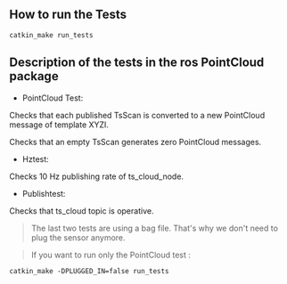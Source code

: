 ## How to run the Tests

```
catkin_make run_tests
```
 
## Description of the tests in the ros PointCloud package


* PointCloud Test:

Checks that each published TsScan is converted to a new PointCloud message of template XYZI.

Checks that an empty TsScan generates zero PointCloud messages.

* Hztest:


Checks 10 Hz publishing rate of ts_cloud_node.


* Publishtest:


Checks that ts_cloud topic is operative.


> The last two tests are using a bag file. That's why we don't need to plug the sensor anymore.


> If you want to run only the PointCloud test : 

```
catkin_make -DPLUGGED_IN=false run_tests
```